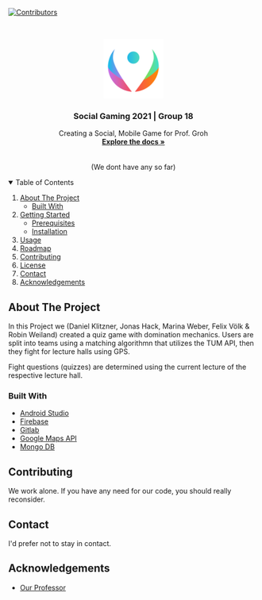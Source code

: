 <!--
*** Template from https://github.com/othneildrew/Best-README-Template/blob/master/README.md
*** modified by Daniel Klitzner for Social Gaming Lab Course at Technical University of Munich
-->

[![Contributors][contributors-shield]][contributors-url]
<!--
[![Forks][forks-shield]][forks-url]
[![Stargazers][stars-shield]][stars-url]
[![Issues][issues-shield]][issues-url]
[![MIT License][license-shield]][license-url]
[![LinkedIn][linkedin-shield]][linkedin-url]
-->



<!-- PROJECT LOGO -->
<br />
<div align="center">
<p align="center">
  <a href="https://gitlab.lrz.de/klitzner/socgam21_group18">
    
  </a>

  <img src="images/logo_withoutcircle.jpg" alt="Logo" width="120" height="120">

  <h3 align="center">Social Gaming 2021 | Group 18 </h3>

  <p align="center">
    Creating a Social, Mobile Game for Prof. Groh
    <br />
    <a href="https://gitlab.lrz.de/klitzner/socgam21_group18"><strong>Explore the docs »</strong></a>
    <br />
    <br />
    <br />
    (We dont have any so far)
  </p>
</p>
</div>



<!-- TABLE OF CONTENTS -->
<details open="open">
  <summary>Table of Contents</summary>
  <ol>
    <li>
      <a href="#about-the-project">About The Project</a>
      <ul>
        <li><a href="#built-with">Built With</a></li>
      </ul>
    </li>
    <li>
      <a href="#getting-started">Getting Started</a>
      <ul>
        <li><a href="#prerequisites">Prerequisites</a></li>
        <li><a href="#installation">Installation</a></li>
      </ul>
    </li>
    <li><a href="#usage">Usage</a></li>
    <li><a href="#roadmap">Roadmap</a></li>
    <li><a href="#contributing">Contributing</a></li>
    <li><a href="#license">License</a></li>
    <li><a href="#contact">Contact</a></li>
    <li><a href="#acknowledgements">Acknowledgements</a></li>
  </ol>
</details>



<!-- ABOUT THE PROJECT -->
## About The Project

<!-- [![Product Name Screen Shot][product-screenshot]](https://example.com) -->

In this Project we (Daniel Klitzner, Jonas Hack, Marina Weber, Felix Völk & Robin Weiland) created a quiz game with domination mechanics.
Users are split into teams using a matching algorithmn that utilizes the TUM API, then they fight for lecture halls using GPS.

Fight questions (quizzes) are determined using the current lecture of the respective lecture hall.


### Built With

* [Android Studio](https://developer.android.com/studio)
* [Firebase](https://firebase.google.com/)
* [Gitlab](https://gitlab.lrz.de/)
* [Google Maps API](https://console.developers.google.com/apis)
* [Mongo DB](https://www.mongodb.com/de)

<!-- CONTRIBUTING -->
## Contributing

We work alone. If you have any need for our code, you should really reconsider.


<!-- CONTACT -->
## Contact

I'd prefer not to stay in contact.

<!--
Your Name - [@your_twitter](https://twitter.com/your_username) - email@example.com

Project Link: [https://github.com/your_username/repo_name](https://github.com/your_username/repo_name)
-->



<!-- ACKNOWLEDGEMENTS -->
## Acknowledgements

* [Our Professor](https://www.in.tum.de/social/team/georggroh/)

<!--
* [GitHub Emoji Cheat Sheet](https://www.webpagefx.com/tools/emoji-cheat-sheet)
* [Img Shields](https://shields.io)
* [Choose an Open Source License](https://choosealicense.com)
* [GitHub Pages](https://pages.github.com)
* [Animate.css](https://daneden.github.io/animate.css)
* [Loaders.css](https://connoratherton.com/loaders)
* [Slick Carousel](https://kenwheeler.github.io/slick)
* [Smooth Scroll](https://github.com/cferdinandi/smooth-scroll)
* [Sticky Kit](http://leafo.net/sticky-kit)
* [JVectorMap](http://jvectormap.com)
* [Font Awesome](https://fontawesome.com)
-->





<!-- MARKDOWN LINKS & IMAGES -->
<!-- https://www.markdownguide.org/basic-syntax/#reference-style-links -->
[contributors-shield]: https://img.shields.io/github/contributors/othneildrew/Best-README-Template.svg?style=for-the-badge
[contributors-url]: https://github.com/Pydes-boop/CampusWarsSocGame/graphs/contributors 
[forks-shield]: https://img.shields.io/github/forks/othneildrew/Best-README-Template.svg?style=for-the-badge
[forks-url]: https://github.com/othneildrew/Best-README-Template/network/members
[stars-shield]: https://img.shields.io/github/stars/othneildrew/Best-README-Template.svg?style=for-the-badge
[stars-url]: https://github.com/othneildrew/Best-README-Template/stargazers
[issues-shield]: https://img.shields.io/github/issues/othneildrew/Best-README-Template.svg?style=for-the-badge
[issues-url]: https://github.com/othneildrew/Best-README-Template/issues
[license-shield]: https://img.shields.io/github/license/othneildrew/Best-README-Template.svg?style=for-the-badge
[license-url]: https://github.com/othneildrew/Best-README-Template/blob/master/LICENSE.txt
[linkedin-shield]: https://img.shields.io/badge/-LinkedIn-black.svg?style=for-the-badge&logo=linkedin&colorB=555
[linkedin-url]: https://linkedin.com/in/othneildrew
[product-screenshot]: images/screenshot.png
